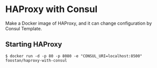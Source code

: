 HAProxy with Consul
=======================
Make a Docker image of HAProxy, and it can change configuration by Consul Template.

Starting HAProxy
------------
```
$ docker run -d -p 80 -p 8080 -e "CONSUL_URI=localhost:8500" foostan/haproxy-with-consul
```
